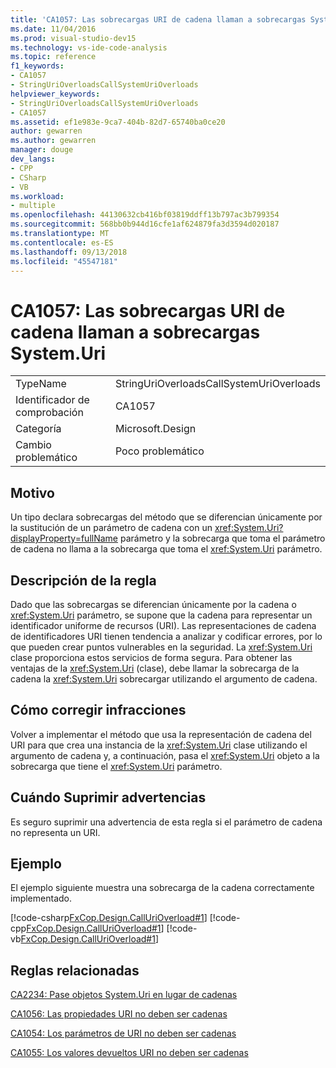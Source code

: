 ```yaml
---
title: 'CA1057: Las sobrecargas URI de cadena llaman a sobrecargas System.Uri'
ms.date: 11/04/2016
ms.prod: visual-studio-dev15
ms.technology: vs-ide-code-analysis
ms.topic: reference
f1_keywords:
- CA1057
- StringUriOverloadsCallSystemUriOverloads
helpviewer_keywords:
- StringUriOverloadsCallSystemUriOverloads
- CA1057
ms.assetid: ef1e983e-9ca7-404b-82d7-65740ba0ce20
author: gewarren
ms.author: gewarren
manager: douge
dev_langs:
- CPP
- CSharp
- VB
ms.workload:
- multiple
ms.openlocfilehash: 44130632cb416bf03819ddff13b797ac3b799354
ms.sourcegitcommit: 568bb0b944d16cfe1af624879fa3d3594d020187
ms.translationtype: MT
ms.contentlocale: es-ES
ms.lasthandoff: 09/13/2018
ms.locfileid: "45547181"
---
```

# <a name="ca1057-string-uri-overloads-call-systemuri-overloads"></a>CA1057: Las sobrecargas URI de cadena llaman a sobrecargas System.Uri

|||
|-|-|
|TypeName|StringUriOverloadsCallSystemUriOverloads|
|Identificador de comprobación|CA1057|
|Categoría|Microsoft.Design|
|Cambio problemático|Poco problemático|

## <a name="cause"></a>Motivo

Un tipo declara sobrecargas del método que se diferencian únicamente por la sustitución de un parámetro de cadena con un <xref:System.Uri?displayProperty=fullName> parámetro y la sobrecarga que toma el parámetro de cadena no llama a la sobrecarga que toma el <xref:System.Uri> parámetro.

## <a name="rule-description"></a>Descripción de la regla
 Dado que las sobrecargas se diferencian únicamente por la cadena o <xref:System.Uri> parámetro, se supone que la cadena para representar un identificador uniforme de recursos (URI). Las representaciones de cadena de identificadores URI tienen tendencia a analizar y codificar errores, por lo que pueden crear puntos vulnerables en la seguridad. La <xref:System.Uri> clase proporciona estos servicios de forma segura. Para obtener las ventajas de la <xref:System.Uri> (clase), debe llamar la sobrecarga de la cadena la <xref:System.Uri> sobrecargar utilizando el argumento de cadena.

## <a name="how-to-fix-violations"></a>Cómo corregir infracciones
 Volver a implementar el método que usa la representación de cadena del URI para que crea una instancia de la <xref:System.Uri> clase utilizando el argumento de cadena y, a continuación, pasa el <xref:System.Uri> objeto a la sobrecarga que tiene el <xref:System.Uri> parámetro.

## <a name="when-to-suppress-warnings"></a>Cuándo Suprimir advertencias
 Es seguro suprimir una advertencia de esta regla si el parámetro de cadena no representa un URI.

## <a name="example"></a>Ejemplo
 El ejemplo siguiente muestra una sobrecarga de la cadena correctamente implementado.

 [!code-csharp[FxCop.Design.CallUriOverload#1](../code-quality/codesnippet/CSharp/ca1057-string-uri-overloads-call-system-uri-overloads_1.cs)]
 [!code-cpp[FxCop.Design.CallUriOverload#1](../code-quality/codesnippet/CPP/ca1057-string-uri-overloads-call-system-uri-overloads_1.cpp)]
 [!code-vb[FxCop.Design.CallUriOverload#1](../code-quality/codesnippet/VisualBasic/ca1057-string-uri-overloads-call-system-uri-overloads_1.vb)]

## <a name="related-rules"></a>Reglas relacionadas
 [CA2234: Pase objetos System.Uri en lugar de cadenas](../code-quality/ca2234-pass-system-uri-objects-instead-of-strings.md)

 [CA1056: Las propiedades URI no deben ser cadenas](../code-quality/ca1056-uri-properties-should-not-be-strings.md)

 [CA1054: Los parámetros de URI no deben ser cadenas](../code-quality/ca1054-uri-parameters-should-not-be-strings.md)

 [CA1055: Los valores devueltos URI no deben ser cadenas](../code-quality/ca1055-uri-return-values-should-not-be-strings.md)